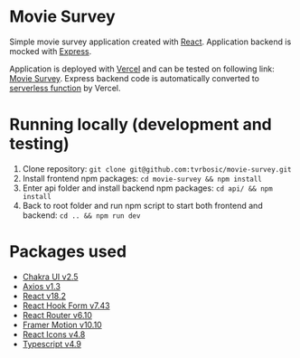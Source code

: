 # Movie Survey

Simple movie survey application created with [React](https://react.dev/). Application backend is mocked with [Express](https://expressjs.com/).

Application is deployed with [Vercel](https://vercel.com) and can be tested on following link: [Movie Survey](https://movie-survey.vercel.app/). Express backend code is automatically converted to [serverless function](https://vercel.com/docs/concepts/functions/serverless-functions) by Vercel.

# Running locally (development and testing)

1. Clone repository: `git clone git@github.com:tvrbosic/movie-survey.git`
2. Install frontend npm packages: `cd movie-survey && npm install`
3. Enter api folder and install backend npm packages: `cd api/ && npm install`
4. Back to root folder and run npm script to start both frontend and backend: `cd .. && npm run dev`

# Packages used

- [Chakra UI v2.5](https://chakra-ui.com/)
- [Axios v1.3](https://axios-http.com/)
- [React v18.2](https://react.dev/)
- [React Hook Form v7.43](https://react-hook-form.com/)
- [React Router v6.10](https://reactrouter.com/en/main)
- [Framer Motion v10.10](https://www.framer.com/motion/)
- [React Icons v4.8](https://react-icons.github.io/react-icons/)
- [Typescript v4.9](https://www.typescriptlang.org/)

